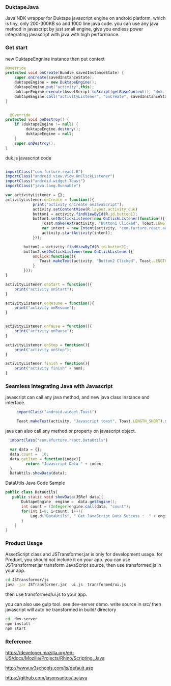 ### DuktapeJava
Java NDK wrapper for Duktape javascript engine on android platform, which is tiny, only 200-300KB so and 1000 line java code. you can use any java method in javascript by just small engine, give you endless power integrating javascript with java with high performance.

### Get start

new DuktapeEngnine instance then put context

```java
@Override
protected void onCreate(Bundle savedInstanceState) {
	super.onCreate(savedInstanceState);
	duktapeEngine = new DuktapeEngine();
	duktapeEngine.put("activity",this);
	duktapeEngine.execute(AssetScript.toScript(getBaseContext(), "duk.js"));
	duktapeEngine.call("activityListener", "onCreate", savedInstanceState);
}


  @Override
protected void onDestroy() {
	if (duktapeEngine != null) {
		 duktapeEngine.destory();
		 duktapeEngine = null;
	}
	super.onDestroy();
}

```


duk.js javascript code

```javascript

importClass("com.furture.react.R")
importClass("android.view.View.OnClickListener")
importClass("android.widget.Toast")
importClass("java.lang.Runnable")

var activityListener = {};
activityListener.onCreate = function(){
			print("activity onCreate onJavaScript");
			activity.setContentView(R.layout.activity_duk)
			button1 = activity.findViewById(R.id.button1);
			button1.setOnClickListener(new OnClickListener(function(){
				Toast.makeText(activity, "Button1 Clicked", Toast.LENGTH_SHORT).show();
				var intent = new Intent(activity, "com.furture.react.activity.DetailActivity");
				activity.startActivity(intent);
			}));

		button2 = activity.findViewById(R.id.button2);
		button2.setOnClickListener(new OnClickListener({
			onClick:function(){
			   Toast.makeText(activity, "Button2 Clicked", Toast.LENGTH_SHORT).show();
			}
		}));
}

activityListener.onStart = function(){
	print("activity onStart");
}

activityListener.onResume = function(){
	print("activity onResume");
}


activityListener.onPause = function(){
	print("activity onPause");
}

activityListener.onStop = function(){
	print("activity onStop");
}

activityListener.finish = function(){
	print("activity finish" + num);
}

```  

### Seamless Integrating Java with Javascript

 javascript can call any java method, and new java class instance and interface.

```javascript
     importClass("android.widget.Toast")

     Toast.makeText(activity, "Javascript toast", Toast.LENGTH_SHORT).show();
```

java can also call any method or property on javascript object.

```javascript
  importClass("com.efurture.react.DataUtils")

  var data = {};
  data.count =  10;
  data.getItem = function(index){
         return "Javascript Data " + index;
  }
  DataUtils.showData(data);
```
 DataUtils Java Code Sample   

```java
public class DataUtils{
   public static void showData(JSRef data){
       DuktapeEngine  engine =  data.getEngine();
       int count = (Integer)engine.call(data, "count");
       for(int i=0; i<count; i++){
           Log.d("DataUtils", " Get JavaScript Data Success :  " + engine.call(data, "getItem", i));
       }
    }
}   
```
### Product Usage

  AssetScript class and JSTransformer.jar is only for development usage. for Product, you should not include it on your app. you can use JSTransformer.jar transform JavaScript source, then use transformed js in your app.

```bash
cd JSTransformer/js
java -jar JSTransformer.jar  ui.js  transformed/ui.js
```
   then use transformed/ui.js to your app.

   you can also use gulp tool. see dev-server demo.  write source in src/
   then javascript will auto be transformed in build/ directory

```bash
cd  dev-server
npm install
npm start
```


### Reference

<a href="https://developer.mozilla.org/en-US/docs/Mozilla/Projects/Rhino/Scripting_Java">https://developer.mozilla.org/en-US/docs/Mozilla/Projects/Rhino/Scripting_Java</a>

<a href="http://www.w3schools.com/js/default.asp">http://www.w3schools.com/js/default.asp</a>


<a href="https://github.com/jasonsantos/luajava">https://github.com/jasonsantos/luajava</a>
